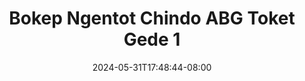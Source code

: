 --- 
title: "Bokep Ngentot Chindo ABG Toket Gede  1"
description: "download  video bokep Bokep Ngentot Chindo ABG Toket Gede  1 yandex full new"
date: 2024-05-31T17:48:44-08:00
file_code: "uwghszrsn8gu"
draft: false
cover: "jz0tmytfs801du9h.jpg"
tags: ["Bokep", "Ngentot", "Chindo", "ABG", "Toket", "Gede", "bokep-indo", "bokep-viral", "bokep-ig"]
length: 151
fld_id: "1413979"
foldername: "adik kakak ewe manja"
categories: ["adik kakak ewe manja"]
views: 22
---